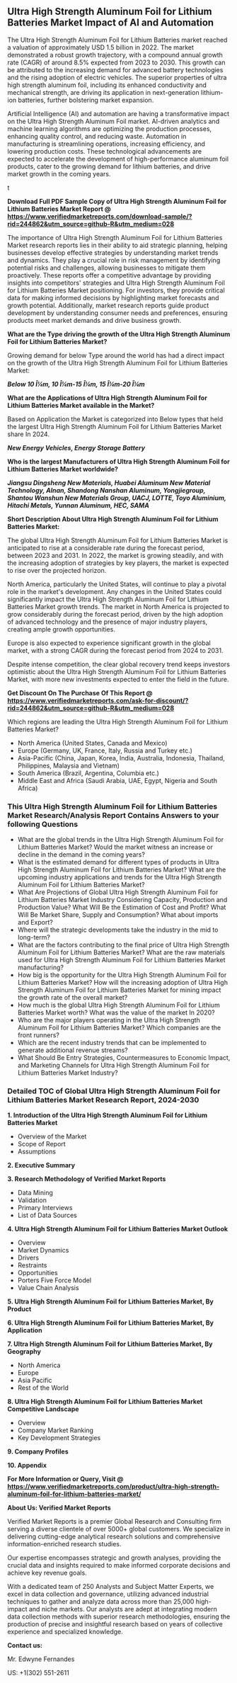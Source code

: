 <h2>Ultra High Strength Aluminum Foil for Lithium Batteries Market Impact of AI and Automation</h2><p>The Ultra High Strength Aluminum Foil for Lithium Batteries market reached a valuation of approximately USD 1.5 billion in 2022. The market demonstrated a robust growth trajectory, with a compound annual growth rate (CAGR) of around 8.5% expected from 2023 to 2030. This growth can be attributed to the increasing demand for advanced battery technologies and the rising adoption of electric vehicles. The superior properties of ultra high strength aluminum foil, including its enhanced conductivity and mechanical strength, are driving its application in next-generation lithium-ion batteries, further bolstering market expansion.</p><p>Artificial Intelligence (AI) and automation are having a transformative impact on the Ultra High Strength Aluminum Foil market. AI-driven analytics and machine learning algorithms are optimizing the production processes, enhancing quality control, and reducing waste. Automation in manufacturing is streamlining operations, increasing efficiency, and lowering production costs. These technological advancements are expected to accelerate the development of high-performance aluminum foil products, cater to the growing demand for lithium batteries, and drive market growth in the coming years.</p>t</p><p id="" class=""><strong>Download Full PDF Sample Copy of Ultra High Strength Aluminum Foil for Lithium Batteries Market Report @ <a href="https://www.verifiedmarketreports.com/download-sample/?rid=244862&utm_source=github-R&utm_medium=028" target="_blank">https://www.verifiedmarketreports.com/download-sample/?rid=244862&utm_source=github-R&utm_medium=028</a></strong></p><p>The importance of&nbsp;Ultra High Strength Aluminum Foil for Lithium Batteries Market research reports lies in their ability to aid strategic planning, helping businesses develop effective strategies by understanding market trends and dynamics. They play a crucial role in risk management by identifying potential risks and challenges, allowing businesses to mitigate them proactively. These reports offer a competitive advantage by providing insights into competitors' strategies and Ultra High Strength Aluminum Foil for Lithium Batteries Market positioning. For investors, they provide critical data for making informed decisions by highlighting market forecasts and growth potential. Additionally, market research reports guide product development by understanding consumer needs and preferences, ensuring products meet market demands and drive business growth.</p><p><strong>What are the&nbsp;Type driving the growth of the Ultra High Strength Aluminum Foil for Lithium Batteries Market?</strong></p><p id="" class="">Growing demand for below Type around the world has had a direct impact on the growth of the Ultra High Strength Aluminum Foil for Lithium Batteries Market:</p><em><strong>Below 10 Î¼m, 10 Î¼m-15 Î¼m, 15 Î¼m-20 Î¼m</strong></em></p><strong>What are the&nbsp;Applications&nbsp;of Ultra High Strength Aluminum Foil for Lithium Batteries Market available in the Market?</strong></p><p id="" class="">Based on Application the Market is categorized into Below types that held the largest Ultra High Strength Aluminum Foil for Lithium Batteries Market share In 2024.</p><em><strong>New Energy Vehicles, Energy Storage Battery</strong></em></p><strong>Who is the largest Manufacturers of Ultra High Strength Aluminum Foil for Lithium Batteries Market worldwide?</strong></p><p><em><strong>Jiangsu Dingsheng New Materials, Huabei Aluminum New Material Technology, Alnan, Shandong Nanshan Aluminum, Yongjiegroup, Shantou Wanshun New Materials Group, UACJ, LOTTE, Toyo Aluminium, Hitachi Metals, Yunnan Aluminum, HEC, SAMA</strong></em></p><p id="" class=""><strong>Short Description About Ultra High Strength Aluminum Foil for Lithium Batteries Market:</strong></p><p>The global Ultra High Strength Aluminum Foil for Lithium Batteries Market is anticipated to rise at a considerable rate during the forecast period, between 2023 and 2031. In 2022, the market is growing steadily, and with the increasing adoption of strategies by key players, the market is expected to rise over the projected horizon.</p><p>North America, particularly the United States, will continue to play a pivotal role in the market's development. Any changes in the United States could significantly impact the Ultra High Strength Aluminum Foil for Lithium Batteries Market growth trends. The market in North America is projected to grow considerably during the forecast period, driven by the high adoption of advanced technology and the presence of major industry players, creating ample growth opportunities.</p><p>Europe is also expected to experience significant growth in the global market, with a strong CAGR during the forecast period from 2024 to 2031.</p><p>Despite intense competition, the clear global recovery trend keeps investors optimistic about the Ultra High Strength Aluminum Foil for Lithium Batteries Market, with more new investments expected to enter the field in the future.</p><p id="" class=""><strong>Get Discount On The Purchase Of This Report @ <a href="https://www.verifiedmarketreports.com/ask-for-discount/?rid=244862&utm_source=github-R&utm_medium=028" target="_blank">https://www.verifiedmarketreports.com/ask-for-discount/?rid=244862&utm_source=github-R&utm_medium=028</a></strong></p>Which regions are leading the Ultra High Strength Aluminum Foil for Lithium Batteries Market?</p><ul><li>North America (United States, Canada and Mexico)</li><li>Europe (Germany, UK, France, Italy, Russia and Turkey etc.)</li><li>Asia-Pacific (China, Japan, Korea, India, Australia, Indonesia, Thailand, Philippines, Malaysia and Vietnam)</li><li>South America (Brazil, Argentina, Columbia etc.)</li><li>Middle East and Africa (Saudi Arabia, UAE, Egypt, Nigeria and South Africa)</li></ul><h3 id="" class="">This Ultra High Strength Aluminum Foil for Lithium Batteries Market Research/Analysis Report Contains Answers to your following Questions</h3><ul><li>What are the global trends in the Ultra High Strength Aluminum Foil for Lithium Batteries Market? Would the market witness an increase or decline in the demand in the coming years?</li><li>What is the estimated demand for different types of products in Ultra High Strength Aluminum Foil for Lithium Batteries Market? What are the upcoming industry applications and trends for the Ultra High Strength Aluminum Foil for Lithium Batteries Market?</li><li>What Are Projections of Global Ultra High Strength Aluminum Foil for Lithium Batteries Market Industry Considering Capacity, Production and Production Value? What Will Be the Estimation of Cost and Profit? What Will Be Market Share, Supply and Consumption? What about imports and Export?</li><li>Where will the strategic developments take the industry in the mid to long-term?</li><li>What are the factors contributing to the final price of Ultra High Strength Aluminum Foil for Lithium Batteries Market? What are the raw materials used for Ultra High Strength Aluminum Foil for Lithium Batteries Market manufacturing?</li><li>How big is the opportunity for the Ultra High Strength Aluminum Foil for Lithium Batteries Market? How will the increasing adoption of Ultra High Strength Aluminum Foil for Lithium Batteries Market for mining impact the growth rate of the overall market?</li><li>How much is the global Ultra High Strength Aluminum Foil for Lithium Batteries Market worth? What was the value of the market In 2020?</li><li>Who are the major players operating in the Ultra High Strength Aluminum Foil for Lithium Batteries Market? Which companies are the front runners?</li><li>Which are the recent industry trends that can be implemented to generate additional revenue streams?</li><li>What Should Be Entry Strategies, Countermeasures to Economic Impact, and Marketing Channels for Ultra High Strength Aluminum Foil for Lithium Batteries Market Industry?</li></ul><h3 id="" class="">Detailed TOC of Global Ultra High Strength Aluminum Foil for Lithium Batteries Market Research Report, 2024-2030</h3><p id="" class=""><strong>1. Introduction of the Ultra High Strength Aluminum Foil for Lithium Batteries Market</strong></p><ul><li>Overview of the Market</li><li>Scope of Report</li><li>Assumptions</li></ul><p id="" class=""><strong>2. Executive Summary</strong></p><p id="" class=""><strong>3. Research Methodology of Verified Market Reports</strong></p><ul><li>Data Mining</li><li>Validation</li><li>Primary Interviews</li><li>List of Data Sources</li></ul><p id="" class=""><strong>4. Ultra High Strength Aluminum Foil for Lithium Batteries Market Outlook</strong></p><ul><li>Overview</li><li>Market Dynamics</li><li>Drivers</li><li>Restraints</li><li>Opportunities</li><li>Porters Five Force Model</li><li>Value Chain Analysis</li></ul><p id="" class=""><strong>5. Ultra High Strength Aluminum Foil for Lithium Batteries Market, By Product</strong></p><p id="" class=""><strong>6. Ultra High Strength Aluminum Foil for Lithium Batteries Market, By Application</strong></p><p id="" class=""><strong>7. Ultra High Strength Aluminum Foil for Lithium Batteries Market, By Geography</strong></p><ul><li>North America</li><li>Europe</li><li>Asia Pacific</li><li>Rest of the World</li></ul><p id="" class=""><strong>8. Ultra High Strength Aluminum Foil for Lithium Batteries Market Competitive Landscape</strong></p><ul><li>Overview</li><li>Company Market Ranking</li><li>Key Development Strategies</li></ul><p id="" class=""><strong>9. Company Profiles</strong></p><p id="" class=""><strong>10. Appendix</strong></p><p id="" class=""><strong>For More Information or Query, Visit @ <a href="https://www.verifiedmarketreports.com/product/ultra-high-strength-aluminum-foil-for-lithium-batteries-market/" target="_blank">https://www.verifiedmarketreports.com/product/ultra-high-strength-aluminum-foil-for-lithium-batteries-market/</a></strong></p><p id="" class=""><strong>About Us: Verified Market Reports</strong></p><p id="" class="">Verified Market Reports is a premier Global Research and Consulting firm serving a diverse clientele of over 5000+ global customers. We specialize in delivering cutting-edge analytical research solutions and comprehensive information-enriched research studies.</p><p id="" class="">Our expertise encompasses strategic and growth analyses, providing the crucial data and insights required to make informed corporate decisions and achieve key revenue goals.</p><p id="" class="">With a dedicated team of 250 Analysts and Subject Matter Experts, we excel in data collection and governance, utilizing advanced industrial techniques to gather and analyze data across more than 25,000 high-impact and niche markets. Our analysts are adept at integrating modern data collection methods with superior research methodologies, ensuring the production of precise and insightful research based on years of collective experience and specialized knowledge.</p><p id="" class=""><strong>Contact us:</strong></p><p id="" class="">Mr. Edwyne Fernandes</p><p id="" class="">US: +1(302) 551-2611</p>